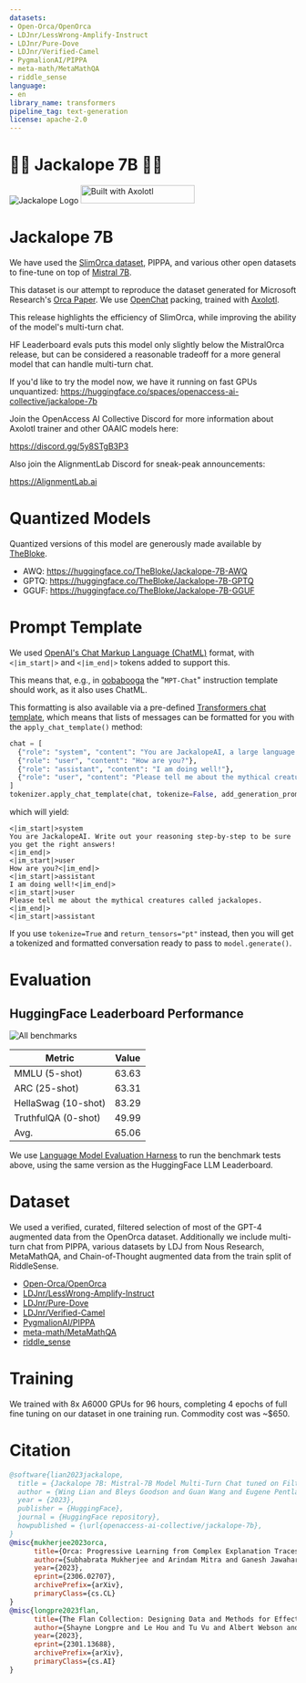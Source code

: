 ```yaml
---
datasets:
- Open-Orca/OpenOrca
- LDJnr/LessWrong-Amplify-Instruct
- LDJnr/Pure-Dove
- LDJnr/Verified-Camel
- PygmalionAI/PIPPA
- meta-math/MetaMathQA
- riddle_sense
language:
- en
library_name: transformers
pipeline_tag: text-generation
license: apache-2.0
---
```


<p><h1>🐰🦌 Jackalope 7B 🐰🦌</h1></p>


![Jackalope Logo](https://huggingface.co/openaccess-ai-collective/jackalope-7b/resolve/main/images/jackalope.jpg "Jackalope Logo")
[<img src="https://raw.githubusercontent.com/OpenAccess-AI-Collective/axolotl/main/image/axolotl-badge-web.png" alt="Built with Axolotl" width="200" height="32"/>](https://github.com/OpenAccess-AI-Collective/axolotl)


# Jackalope 7B

We have used the [SlimOrca dataset](https://huggingface.co/datasets/Open-Orca/SlimOrca), PIPPA, and various other open datasets
to fine-tune on top of [Mistral 7B](https://huggingface.co/mistralai/Mistral-7B-v0.1).

This dataset is our attempt to reproduce the dataset generated for Microsoft Research's [Orca Paper](https://arxiv.org/abs/2306.02707).
We use [OpenChat](https://huggingface.co/openchat) packing, trained with [Axolotl](https://github.com/OpenAccess-AI-Collective/axolotl).

This release highlights the efficiency of SlimOrca, while improving the ability of the model's multi-turn chat.

HF Leaderboard evals puts this model only slightly below the MistralOrca release, but can be considered a 
reasonable tradeoff for a more general model that can handle multi-turn chat.

If you'd like to try the model now, we have it running on fast GPUs unquantized: https://huggingface.co/spaces/openaccess-ai-collective/jackalope-7b


Join the OpenAccess AI Collective Discord for more information about Axolotl trainer and other OAAIC models here:

https://discord.gg/5y8STgB3P3

Also join the AlignmentLab Discord for sneak-peak announcements:

https://AlignmentLab.ai



# Quantized Models

Quantized versions of this model are generously made available by [TheBloke](https://huggingface.co/TheBloke).

- AWQ: https://huggingface.co/TheBloke/Jackalope-7B-AWQ
- GPTQ: https://huggingface.co/TheBloke/Jackalope-7B-GPTQ
- GGUF: https://huggingface.co/TheBloke/Jackalope-7B-GGUF


# Prompt Template

We used [OpenAI's Chat Markup Language (ChatML)](https://github.com/openai/openai-python/blob/main/chatml.md) format, with `<|im_start|>` and `<|im_end|>` tokens added to support this.

This means that, e.g., in [oobabooga](https://github.com/oobabooga/text-generation-webui/) the "`MPT-Chat`" instruction template should work, as it also uses ChatML.

This formatting is also available via a pre-defined [Transformers chat template](https://huggingface.co/docs/transformers/main/chat_templating),
which means that lists of messages can be formatted for you with the `apply_chat_template()` method:

```python
chat = [
  {"role": "system", "content": "You are JackalopeAI, a large language model trained by OpenAccess AI Collective. Write out your reasoning step-by-step to be sure you get the right answers!"}
  {"role": "user", "content": "How are you?"},
  {"role": "assistant", "content": "I am doing well!"},
  {"role": "user", "content": "Please tell me about the mythical creatures called jackalopes."},
]
tokenizer.apply_chat_template(chat, tokenize=False, add_generation_prompt=True)
```

which will yield:

```
<|im_start|>system
You are JackalopeAI. Write out your reasoning step-by-step to be sure you get the right answers!
<|im_end|>
<|im_start|>user
How are you?<|im_end|>
<|im_start|>assistant
I am doing well!<|im_end|>
<|im_start|>user
Please tell me about the mythical creatures called jackalopes.<|im_end|>
<|im_start|>assistant
```

If you use `tokenize=True` and `return_tensors="pt"` instead, then you will get a tokenized
and formatted conversation ready to pass to `model.generate()`.


# Evaluation

## HuggingFace Leaderboard Performance

![All benchmarks](https://huggingface.co/openaccess-ai-collective/jackalope-7b/resolve/main/images/bench.png)


| Metric | Value |
|-----------------------|--|
| MMLU (5-shot)         | 63.63 |
| ARC (25-shot)         | 63.31 |
| HellaSwag (10-shot)   | 83.29 |
| TruthfulQA (0-shot)   | 49.99 |
| Avg.                  | 65.06 |

We use [Language Model Evaluation Harness](https://github.com/EleutherAI/lm-evaluation-harness) to run the benchmark tests above, using the same version as the HuggingFace LLM Leaderboard.

# Dataset

We used a verified, curated, filtered selection of most of the GPT-4 augmented data from the OpenOrca dataset.
Additionally we include multi-turn chat from PIPPA, various datasets 
by LDJ from Nous Research, MetaMathQA, and Chain-of-Thought augmented data from the train split of RiddleSense.

- [Open-Orca/OpenOrca](https://huggingface.co/datasets/Open-Orca/OpenOrca)
- [LDJnr/LessWrong-Amplify-Instruct](https://huggingface.co/datasets/LDJnr/LessWrong-Amplify-Instruct)
- [LDJnr/Pure-Dove](https://huggingface.co/datasets/LDJnr/Pure-Dove)
- [LDJnr/Verified-Camel](https://huggingface.co/datasets/LDJnr/Verified-Camel)
- [PygmalionAI/PIPPA](https://huggingface.co/datasets/PygmalionAI/PIPPA)
- [meta-math/MetaMathQA](https://huggingface.co/datasets/meta-math/MetaMathQA)
- [riddle_sense](https://huggingface.co/datasets/riddle_sense)


# Training

We trained with 8x A6000 GPUs for 96 hours, completing 4 epochs of full fine tuning on our dataset in one training run.
Commodity cost was ~$650.


# Citation

```bibtex
@software{lian2023jackalope,
  title = {Jackalope 7B: Mistral-7B Model Multi-Turn Chat tuned on Filtered OpenOrcaV1 GPT-4 Dataset},
  author = {Wing Lian and Bleys Goodson and Guan Wang and Eugene Pentland and Austin Cook and Chanvichet Vong and "Teknium"},
  year = {2023},
  publisher = {HuggingFace},
  journal = {HuggingFace repository},
  howpublished = {\url{openaccess-ai-collective/jackalope-7b},
}
@misc{mukherjee2023orca,
      title={Orca: Progressive Learning from Complex Explanation Traces of GPT-4}, 
      author={Subhabrata Mukherjee and Arindam Mitra and Ganesh Jawahar and Sahaj Agarwal and Hamid Palangi and Ahmed Awadallah},
      year={2023},
      eprint={2306.02707},
      archivePrefix={arXiv},
      primaryClass={cs.CL}
}
@misc{longpre2023flan,
      title={The Flan Collection: Designing Data and Methods for Effective Instruction Tuning}, 
      author={Shayne Longpre and Le Hou and Tu Vu and Albert Webson and Hyung Won Chung and Yi Tay and Denny Zhou and Quoc V. Le and Barret Zoph and Jason Wei and Adam Roberts},
      year={2023},
      eprint={2301.13688},
      archivePrefix={arXiv},
      primaryClass={cs.AI}
}
```

